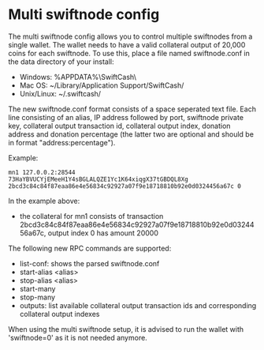 Multi swiftnode config
=======================

The multi swiftnode config allows you to control multiple swiftnodes from a single wallet. The wallet needs to have a valid collateral output of 20,000 coins for each swiftnode. To use this, place a file named swiftnode.conf in the data directory of your install:
 * Windows: %APPDATA%\SwiftCash\
 * Mac OS: ~/Library/Application Support/SwiftCash/
 * Unix/Linux: ~/.swiftcash/

The new swiftnode.conf format consists of a space seperated text file. Each line consisting of an alias, IP address followed by port, swiftnode private key, collateral output transaction id, collateral output index, donation address and donation percentage (the latter two are optional and should be in format "address:percentage").

Example:
```
mn1 127.0.0.2:28544 73HaYBVUCYjEMeeH1Y4sBGLALQZE1Yc1K64xiqgX37tGBDQL8Xg 2bcd3c84c84f87eaa86e4e56834c92927a07f9e18718810b92e0d0324456a67c 0
```

In the example above:
* the collateral for mn1 consists of transaction 2bcd3c84c84f87eaa86e4e56834c92927a07f9e18718810b92e0d0324456a67c, output index 0 has amount 20000


The following new RPC commands are supported:
* list-conf: shows the parsed swiftnode.conf
* start-alias \<alias\>
* stop-alias \<alias\>
* start-many
* stop-many
* outputs: list available collateral output transaction ids and corresponding collateral output indexes

When using the multi swiftnode setup, it is advised to run the wallet with 'swiftnode=0' as it is not needed anymore.
